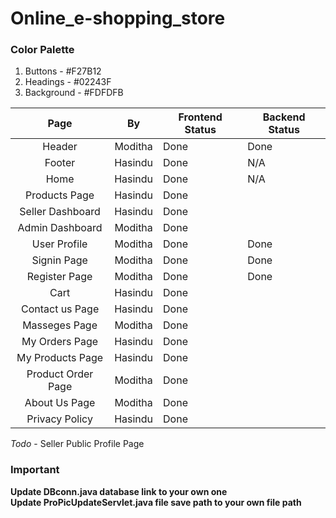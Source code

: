# Online_e-shopping_store

### Color Palette

1. Buttons - #F27B12
2. Headings - #02243F
3. Background - #FDFDFB

|        Page        |    By   | Frontend Status | Backend Status |
|:------------------:|:-------:|-----------------|----------------|
| Header             | Moditha | Done            | Done           |
| Footer             | Hasindu | Done            | N/A            |
| Home               | Hasindu | Done            | N/A            |
| Products Page      | Hasindu | Done            |                |
| Seller Dashboard   | Hasindu | Done            |                |
| Admin Dashboard    | Moditha | Done            |                |
| User Profile       | Moditha | Done            | Done           |
| Signin Page        | Moditha | Done            | Done           |
| Register Page      | Moditha | Done            | Done           |
| Cart               | Hasindu | Done            |                |
| Contact us Page    | Hasindu | Done            |                |
| Masseges Page      | Moditha | Done            |                |
| My Orders Page     | Hasindu | Done            |                |
| My Products Page   | Hasindu | Done            |                |
| Product Order Page | Moditha | Done            |                |
| About Us Page      | Moditha | Done            |                |
| Privacy Policy     | Hasindu | Done            |                |

_Todo_ - Seller Public Profile Page
### Important
**Update DBconn.java database link to your own one** <br>
**Update ProPicUpdateServlet.java file save path to your own file path**
